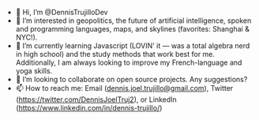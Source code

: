 - 👋 Hi, I’m @DennisTrujilloDev
- 👀 I’m interested in geopolitics, the future of artificial intelligence, spoken and programming languages, maps, and skylines (favorites: Shanghai & NYC!). 
- 🌱 I’m currently learning Javascript (LOVIN' it — was a total algebra nerd in high school) and the study methods that work best for me. Additionally, I am always looking to improve my French-language and yoga skills.  
- 💞️ I’m looking to collaborate on open source projects. Any suggestions? 
- 📫 How to reach me: Email (dennis.joel.trujillo@gmail.com), Twitter (https://twitter.com/DennisJoelTruj2), or LinkedIn (https://www.linkedin.com/in/dennis-trujillo/)

<!---
DennisTrujilloDev/DennisTrujilloDev is a ✨ special ✨ repository because its `README.md` (this file) appears on your GitHub profile.
You can click the Preview link to take a look at your changes.
--->
